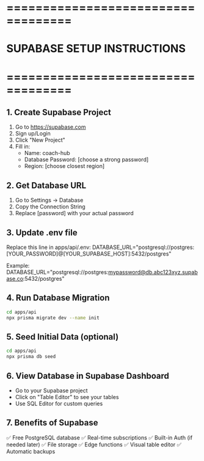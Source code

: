 # ===================================
# SUPABASE SETUP INSTRUCTIONS
# ===================================

## 1. Create Supabase Project
1. Go to https://supabase.com
2. Sign up/Login
3. Click "New Project"
4. Fill in:
   - Name: coach-hub
   - Database Password: [choose a strong password]
   - Region: [choose closest region]

## 2. Get Database URL
1. Go to Settings → Database
2. Copy the Connection String
3. Replace [password] with your actual password

## 3. Update .env file
Replace this line in apps/api/.env:
DATABASE_URL="postgresql://postgres:[YOUR_PASSWORD]@[YOUR_SUPABASE_HOST]:5432/postgres"

Example:
DATABASE_URL="postgresql://postgres:mypassword@db.abc123xyz.supabase.co:5432/postgres"

## 4. Run Database Migration
```bash
cd apps/api
npx prisma migrate dev --name init
```

## 5. Seed Initial Data (optional)
```bash
cd apps/api  
npx prisma db seed
```

## 6. View Database in Supabase Dashboard
- Go to your Supabase project
- Click on "Table Editor" to see your tables
- Use SQL Editor for custom queries

## 7. Benefits of Supabase
✅ Free PostgreSQL database
✅ Real-time subscriptions
✅ Built-in Auth (if needed later)
✅ File storage
✅ Edge functions
✅ Visual table editor
✅ Automatic backups
